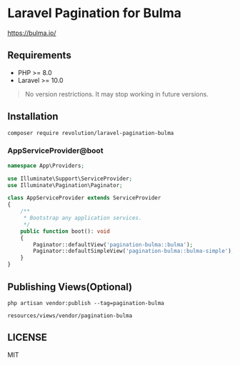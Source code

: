 # Laravel Pagination for Bulma

https://bulma.io/

## Requirements
- PHP >= 8.0
- Laravel >= 10.0

> No version restrictions. It may stop working in future versions.

## Installation

```
composer require revolution/laravel-pagination-bulma
```

### AppServiceProvider@boot

```php
namespace App\Providers;

use Illuminate\Support\ServiceProvider;
use Illuminate\Pagination\Paginator;

class AppServiceProvider extends ServiceProvider
{
    /**
     * Bootstrap any application services.
     */
    public function boot(): void
    {
        Paginator::defaultView('pagination-bulma::bulma');
        Paginator::defaultSimpleView('pagination-bulma::bulma-simple');
    }
}
```

## Publishing Views(Optional)
```
php artisan vendor:publish --tag=pagination-bulma
```

`resources/views/vendor/pagination-bulma`

## LICENSE
MIT  
